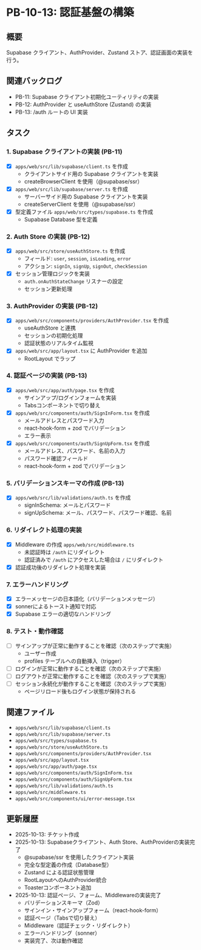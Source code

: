 # PB-10-13: 認証基盤の構築

## 概要
Supabase クライアント、AuthProvider、Zustand ストア、認証画面の実装を行う。

## 関連バックログ
- PB-11: Supabase クライアント初期化ユーティリティの実装
- PB-12: AuthProvider と useAuthStore (Zustand) の実装
- PB-13: /auth ルートの UI 実装

## タスク

### 1. Supabase クライアントの実装 (PB-11)
- [x] `apps/web/src/lib/supabase/client.ts` を作成
  - クライアントサイド用の Supabase クライアントを実装
  - createBrowserClient を使用（@supabase/ssr）
- [x] `apps/web/src/lib/supabase/server.ts` を作成
  - サーバーサイド用の Supabase クライアントを実装
  - createServerClient を使用（@supabase/ssr）
- [x] 型定義ファイル `apps/web/src/types/supabase.ts` を作成
  - Supabase Database 型を定義

### 2. Auth Store の実装 (PB-12)
- [x] `apps/web/src/store/useAuthStore.ts` を作成
  - フィールド: `user`, `session`, `isLoading`, `error`
  - アクション: `signIn`, `signUp`, `signOut`, `checkSession`
- [x] セッション管理ロジックを実装
  - `auth.onAuthStateChange` リスナーの設定
  - セッション更新処理

### 3. AuthProvider の実装 (PB-12)
- [x] `apps/web/src/components/providers/AuthProvider.tsx` を作成
  - useAuthStore と連携
  - セッションの初期化処理
  - 認証状態のリアルタイム監視
- [x] `apps/web/src/app/layout.tsx` に AuthProvider を追加
  - RootLayout でラップ

### 4. 認証ページの実装 (PB-13)
- [x] `apps/web/src/app/auth/page.tsx` を作成
  - サインアップ/ログインフォームを実装
  - Tabsコンポーネントで切り替え
- [x] `apps/web/src/components/auth/SignInForm.tsx` を作成
  - メールアドレスとパスワード入力
  - react-hook-form + zod でバリデーション
  - エラー表示
- [x] `apps/web/src/components/auth/SignUpForm.tsx` を作成
  - メールアドレス、パスワード、名前の入力
  - パスワード確認フィールド
  - react-hook-form + zod でバリデーション

### 5. バリデーションスキーマの作成 (PB-13)
- [x] `apps/web/src/lib/validations/auth.ts` を作成
  - signInSchema: メールとパスワード
  - signUpSchema: メール、パスワード、パスワード確認、名前

### 6. リダイレクト処理の実装
- [x] Middleware の作成 `apps/web/src/middleware.ts`
  - 未認証時は `/auth` にリダイレクト
  - 認証済みで `/auth` にアクセスした場合は `/` にリダイレクト
- [x] 認証成功後のリダイレクト処理を実装

### 7. エラーハンドリング
- [x] エラーメッセージの日本語化（バリデーションメッセージ）
- [x] sonnerによるトースト通知で対応
- [x] Supabase エラーの適切なハンドリング

### 8. テスト・動作確認
- [ ] サインアップが正常に動作することを確認（次のステップで実施）
  - ユーザー作成
  - profiles テーブルへの自動挿入（trigger）
- [ ] ログインが正常に動作することを確認（次のステップで実施）
- [ ] ログアウトが正常に動作することを確認（次のステップで実施）
- [ ] セッション永続化が動作することを確認（次のステップで実施）
  - ページリロード後もログイン状態が保持される

## 関連ファイル
- `apps/web/src/lib/supabase/client.ts`
- `apps/web/src/lib/supabase/server.ts`
- `apps/web/src/types/supabase.ts`
- `apps/web/src/store/useAuthStore.ts`
- `apps/web/src/components/providers/AuthProvider.tsx`
- `apps/web/src/app/layout.tsx`
- `apps/web/src/app/auth/page.tsx`
- `apps/web/src/components/auth/SignInForm.tsx`
- `apps/web/src/components/auth/SignUpForm.tsx`
- `apps/web/src/lib/validations/auth.ts`
- `apps/web/src/middleware.ts`
- `apps/web/src/components/ui/error-message.tsx`

## 更新履歴
- 2025-10-13: チケット作成
- 2025-10-13: Supabaseクライアント、Auth Store、AuthProviderの実装完了
  - @supabase/ssr を使用したクライアント実装
  - 完全な型定義の作成（Database型）
  - Zustand による認証状態管理
  - RootLayoutへのAuthProvider統合
  - Toasterコンポーネント追加
- 2025-10-13: 認証ページ、フォーム、Middlewareの実装完了
  - バリデーションスキーマ（Zod）
  - サインイン・サインアップフォーム（react-hook-form）
  - 認証ページ（Tabsで切り替え）
  - Middleware（認証チェック・リダイレクト）
  - エラーハンドリング（sonner）
  - 実装完了、次は動作確認

